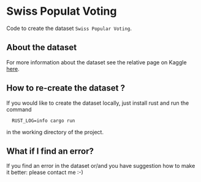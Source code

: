# Swiss Populat Voting

Code to create the dataset `Swiss Popular Voting`.

## About the dataset

For more information about the dataset see the relative page on Kaggle [here](link).

## How to re-create the dataset ?

If you would like to create the dataset locally, just install rust and run the command

```text
  RUST_LOG=info cargo run
```
in the working directory of the project.

## What if I find an error?

If you find an error in the dataset or/and you have suggestion how to make it better: please contact me :-)
